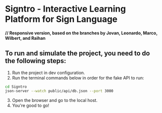 # Signtro - Interactive Learning Platform for Sign Language
#### // Responsive version, based on the branches by Jovan, Leonardo, Marco, Wilbert, and Raihan

## To run and simulate the project, you need to do the following steps:
1. Run the project in dev configuration.
2. Run the terminal commands below in order for the fake API to run:
```bash
cd Signtro
json-server --watch public/api/db.json --port 3000
```
3. Open the browser and go to the local host.
4. You're good to go!